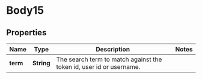 
# Body15

## Properties
Name | Type | Description | Notes
------------ | ------------- | ------------- | -------------
**term** | **String** | The search term to match against the token id, user id or username. | 



